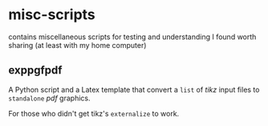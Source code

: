 misc-scripts
============

contains miscellaneous scripts for testing and understanding I found worth sharing (at least with my home computer)

exppgfpdf
--------
A Python script and a Latex template that convert a `list` of *tikz* input files to `standalone` *pdf* graphics.

For those who didn't get tikz's `externalize` to work.

